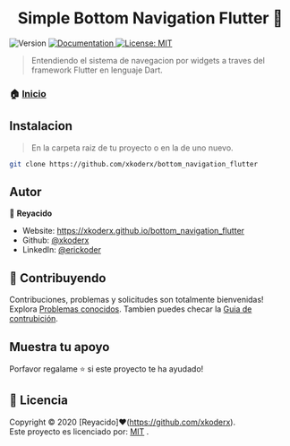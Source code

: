 <h1 align="center">Simple Bottom Navigation Flutter  👋</h1>
<p>
  <img alt="Version" src="https://img.shields.io/badge/version-0.1.0-blue.svg?cacheSeconds=2592000" />
  <a href="https://github.com/xkoderx/bottom_navigation_flutter#readme" target="_blank">
    <img alt="Documentation" src="https://img.shields.io/badge/documentation-yes-brightgreen.svg" />
  </a>
  <a href="https://github.com/xkoderx/bottom_navigation_flutter/blob/master/LICENCE" target="_blank">
    <img alt="License: MIT" src="https://img.shields.io/badge/License-MIT-yellow.svg" />
  </a>
</p>

> Entendiendo el sistema de navegacion por widgets a traves del framework Flutter en lenguaje Dart. 
### 🏠 [Inicio](https://github.com/xkoderx/bottom_navigation_flutter#readme)

## Instalacion

> En la carpeta raiz de tu proyecto o en la de uno nuevo. 

```sh
git clone https://github.com/xkoderx/bottom_navigation_flutter
```

## Autor

👤 **Reyacido**

* Website: https://xkoderx.github.io/bottom_navigation_flutter
* Github: [@xkoderx](https://github.com/xkoderx)
* LinkedIn: [@erickoder](https://linkedin.com/in/erickoder)

## 🤝 Contribuyendo

Contribuciones, problemas y solicitudes son totalmente bienvenidas!<br />Explora [Problemas conocidos](https://github.com/xkoderx/bottom_navigation_flutter/issues). Tambien puedes checar la [Guia de contrubición](https://github.com/xkoderx/bottom_navigation_flutter/blob/master/CONTRIBUTING).

## Muestra tu apoyo

Porfavor regalame ⭐️ si este proyecto te ha ayudado!

## 📝 Licencia

Copyright © 2020 [Reyacido]❤️(https://github.com/xkoderx).<br />
Este proyecto es licenciado por: [MIT](https://github.com/xkoderx/bottom_navigation_flutter/blob/master/LICENCE) .